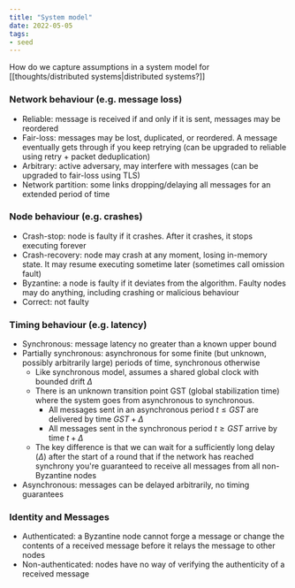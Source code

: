 ```yaml
---
title: "System model"
date: 2022-05-05
tags:
- seed
---
```


How do we capture assumptions in a system model for [[thoughts/distributed systems|distributed systems?]]

### Network behaviour (e.g. message loss)
- Reliable: message is received if and only if it is sent, messages may be reordered
- Fair-loss: messages may be lost, duplicated, or reordered. A message eventually gets through if you keep retrying (can be upgraded to reliable using retry + packet deduplication)
- Arbitrary: active adversary, may interfere with messages (can be upgraded to fair-loss using TLS)
- Network partition: some links dropping/delaying all messages for an extended period of time

### Node behaviour (e.g. crashes)
- Crash-stop: node is faulty if it crashes. After it crashes, it stops executing forever
- Crash-recovery: node may crash at any moment, losing in-memory state. It may resume executing sometime later (sometimes call omission fault)
- Byzantine: a node is faulty if it deviates from the algorithm. Faulty nodes may do anything, including crashing or malicious behaviour
- Correct: not faulty

### Timing behaviour (e.g. latency)
- Synchronous: message latency no greater than a known upper bound
- Partially synchronous: asynchronous for some finite (but unknown, possibly arbitrarily large) periods of time, synchronous otherwise
	- Like synchronous model, assumes a shared global clock with bounded drift $\Delta$
	- There is an unknown transition point GST (global stabilization time) where the system goes from asynchronous to synchronous.
		- All messages sent in an asynchronous period $t \leq GST$ are delivered by time $GST + \Delta$
		- All messages sent in the synchronous period $t \geq GST$ arrive by time $t + \Delta$
	- The key difference is that we can wait for a sufficiently long delay ($\Delta$) after the start of a round that if the network has reached synchrony you're guaranteed to receive all messages from all non-Byzantine nodes
- Asynchronous: messages can be delayed arbitrarily, no timing guarantees

### Identity and Messages
- Authenticated: a Byzantine node cannot forge a message or change the contents of a received message before it relays the message to other nodes
- Non-authenticated: nodes have no way of verifying the authenticity of a received message